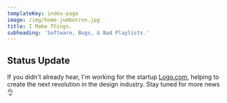 ```yaml
---
templateKey: index-page
image: /img/home-jumbotron.jpg
title: I Make Things.
subheading: 'Software, Bugs, & Bad Playlists.'
---
```

## Status Update

If you didn't already hear, I'm working for the startup [Logo.com](https://logo.com), helping to create the next revolution in the design industry. Stay tuned for more news 👌
